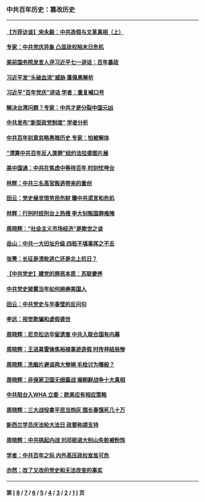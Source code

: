 ### 中共百年历史：篡改历史
---
#### [【方菲访谈】宋永毅：中共造假与文革真相（上）](../../pages/nf1176115/n13200760.md?09040430) 
#### [专家：中共党庆异象 凸显政权陷末日危机](../../pages/nf1176115/n13067084.md?09040430) 
#### [美前国务院发言人评习近平七一讲话：百年暴政](../../pages/nf1176115/n13066986.md?09040430) 
#### [习近平发“头破血流”威胁 蓬佩奥解析](../../pages/nf1176115/n13063604.md?09040430) 
#### [习近平“百年党庆”讲话 学者：重复喊口号](../../pages/nf1176115/n13061411.md?09040430) 
#### [解决台湾问题？专家：中共才是分裂中国元凶](../../pages/nf1176115/n13060811.md?09040430) 
#### [中共发布“新型政党制度” 学者分析](../../pages/nf1176115/n13056354.md?09040430) 
#### [中共百年刻意忽略黑暗历史 专家：怕被解体](../../pages/nf1176115/n13056056.md?09040430) 
#### [“清算中共百年反人类罪”纽约法拉盛图片展](../../pages/nf1176115/n13052220.md?09040430) 
#### [美中国通：中共在焦虑中等待百年 时刻忧垮台](../../pages/nf1176115/n13048820.md?09040430) 
#### [林辉：中共三名高官叛逃带来的重创](../../pages/nf1176115/n13035206.md?09040430) 
#### [田云：党史展览馆劳民伤财 曝中共谎言和危机](../../pages/nf1176115/n13033900.md?09040430) 
#### [林辉：行刑时绞刑台上热搜 李大钊叛国罪难掩](../../pages/nf1176115/n13031965.md?09040430) 
#### [周晓辉：“社会主义市场经济”是欺世之谈](../../pages/nf1176115/n13024090.md?09040430) 
#### [岳山：中共一大旧址升级 四桩不堪事挥之不去](../../pages/nf1176115/n13021697.md?09040430) 
#### [张菁：长征是溃败逃亡还是北上抗日？](../../pages/nf1176115/n13020585.md?09040430) 
#### [【中共党史】建党的罪恶本质：苏联豢养](../../pages/nf1176115/n13011888.md?09040430) 
#### [中共党史披露当年如何麻痹美国人](../../pages/nf1176115/n12966400.md?09040430) 
#### [田云：中共党史与华春莹的反问句](../../pages/nf1176115/n12765178.md?09040430) 
#### [李远：视觉欺骗和虚假盛世](../../pages/nf1176115/n12993376.md?09040430) 
#### [周晓辉：尼克松访华留遗害 中共入联合国有内幕](../../pages/nf1176115/n12991422.md?09040430) 
#### [周晓辉：王进喜雷锋焦裕禄事迹造假 时传祥结局惨](../../pages/nf1176115/n12985497.md?09040430) 
#### [周晓辉：洗脑片避谈两大惨祸 毛检讨为哪般？](../../pages/nf1176115/n12971285.md?09040430) 
#### [周晓辉：非保家卫国无细菌战 揭朝鲜战争十大真相](../../pages/nf1176115/n12954161.md?09040430) 
#### [中共阻台入WHA 立委：欧美应有相应策略](../../pages/nf1176115/n12939343.md?09040430) 
#### [周晓辉：三大战役拿平民当炮灰 围长春饿死几十万](../../pages/nf1176115/n12934921.md?09040430) 
#### [新西兰学员庆法轮大法日 政要称颂支持](../../pages/nf1176115/n12932715.md?09040430) 
#### [周晓辉：中共挑起内战 刘邓挺进大别山失败被粉饰](../../pages/nf1176115/n12929004.md?09040430) 
#### [学者：中共百年之际 内外高压政权岌岌可危](../../pages/nf1176115/n12925426.md?09040430) 
#### [亦然：改了又改的党史和无法改变的事实](../../pages/nf1176115/n12919443.md?09040430) 

---
#### 第 [ [8](./8.md?09040430) / [7](./7.md?09040430) / [6](./6.md?09040430) / [5](./5.md?09040430) / [4](./4.md?09040430) / [3](./3.md?09040430) / [2](./2.md?09040430) / [1](./1.md?09040430) ] 页
